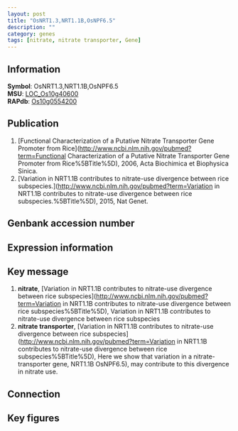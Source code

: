 ```yaml
---
layout: post
title: "OsNRT1.3,NRT1.1B,OsNPF6.5"
description: ""
category: genes
tags: [nitrate, nitrate transporter, Gene]
---
```


## Information
__Symbol__: OsNRT1.3,NRT1.1B,OsNPF6.5  
__MSU__: [LOC_Os10g40600](http://rice.plantbiology.msu.edu/cgi-bin/ORF_infopage.cgi?orf=LOC_Os10g40600)  
__RAPdb__: [Os10g0554200](http://rapdb.dna.affrc.go.jp/viewer/gbrowse_details/irgsp1?name=Os10g0554200)  

## Publication
1. [Functional Characterization of a Putative Nitrate Transporter Gene Promoter from Rice](http://www.ncbi.nlm.nih.gov/pubmed?term=Functional Characterization of a Putative Nitrate Transporter Gene Promoter from Rice%5BTitle%5D), 2006, Acta Biochimica et Biophysica Sinica.
2. [Variation in NRT1.1B contributes to nitrate-use divergence between rice subspecies.](http://www.ncbi.nlm.nih.gov/pubmed?term=Variation in NRT1.1B contributes to nitrate-use divergence between rice subspecies.%5BTitle%5D), 2015, Nat Genet.

## Genbank accession number

## Expression information

## Key message
1. __nitrate__, [Variation in NRT1.1B contributes to nitrate-use divergence between rice subspecies](http://www.ncbi.nlm.nih.gov/pubmed?term=Variation in NRT1.1B contributes to nitrate-use divergence between rice subspecies%5BTitle%5D), Variation in NRT1.1B contributes to nitrate-use divergence between rice subspecies
2. __nitrate transporter__, [Variation in NRT1.1B contributes to nitrate-use divergence between rice subspecies](http://www.ncbi.nlm.nih.gov/pubmed?term=Variation in NRT1.1B contributes to nitrate-use divergence between rice subspecies%5BTitle%5D), Here we show that variation in a nitrate-transporter gene, NRT1.1B OsNPF6.5), may contribute  to this divergence in nitrate use.

## Connection

## Key figures


